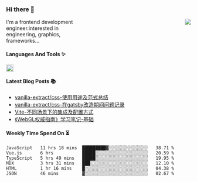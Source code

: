 <!--
**zhaohuanyuu/zhaohuanyuu** is a ✨ _special_ ✨ repository because its `README.md` (this file) appears on your GitHub profile.
-->

### Hi there 👋

<picture>
  <source media="(prefers-color-scheme: dark)" srcset="https://github-readme-stats.vercel.app/api?username=zhaohuanyuu&count_private=true&show_icons=true&theme=city_lights&hide_title=true">
  <img align="right" src="https://github-readme-stats.vercel.app/api?username=zhaohuanyuu&count_private=true&show_icons=true&hide_title=true">
</picture>

<p align="left" style="width:40%">I'm a frontend development engineer.interested in engineering, graphics, frameworks...</p>

#### Languages And Tools ✨

<img align="left" height="20" src="https://skillicons.dev/icons?i=js,ts,nodejs,react,vue,gatsby,materialui,graphql,nestjs,electron,flutter" />

</br>

#### Latest Blog Posts 📚
<!-- BLOG-POST-LIST:START -->
- [vanilla-extract/css-使用用途及范式总结](https://zhy.gatsbyjs.io/blog/vanilla-usage)
- [vanilla-extract/css-在gatsby改造期间问题记录](https://zhy.gatsbyjs.io/blog/vanilla-order-conflict)
- [Vite-不同场景下的集成及配置方式](https://zhy.gatsbyjs.io/blog/vite-integrations)
- [《WebGL权威指南》学习笔记-基础](https://zhy.gatsbyjs.io/blog/webgl-basic)
<!-- BLOG-POST-LIST:END -->

#### Weekly Time Spend On ⏳
<!--START_SECTION:waka-->

```text
JavaScript   11 hrs 18 mins  █████████▓░░░░░░░░░░░░░░░   38.71 %
Vue.js       6 hrs           █████░░░░░░░░░░░░░░░░░░░░   20.59 %
TypeScript   5 hrs 49 mins   █████░░░░░░░░░░░░░░░░░░░░   19.95 %
MDX          3 hrs 31 mins   ███░░░░░░░░░░░░░░░░░░░░░░   12.10 %
HTML         1 hr 16 mins    █░░░░░░░░░░░░░░░░░░░░░░░░   04.38 %
JSON         46 mins         ▓░░░░░░░░░░░░░░░░░░░░░░░░   02.67 %
```

<!--END_SECTION:waka-->

